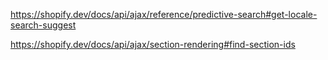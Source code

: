 https://shopify.dev/docs/api/ajax/reference/predictive-search#get-locale-search-suggest

https://shopify.dev/docs/api/ajax/section-rendering#find-section-ids
